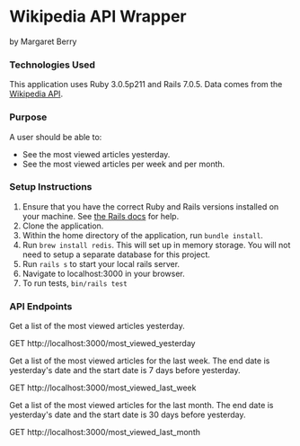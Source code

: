 # Wikipedia API Wrapper

by Margaret Berry

### Technologies Used

This application uses Ruby 3.0.5p211 and Rails 7.0.5.
Data comes from the [Wikipedia API](https://wikitech.wikimedia.org/wiki/Analytics/AQS/Pageviews).

### Purpose

A user should be able to:

- See the most viewed articles yesterday.
- See the most viewed articles per week and per month.

### Setup Instructions

1. Ensure that you have the correct Ruby and Rails versions installed on your machine. See [the Rails docs](https://guides.rubyonrails.org/getting_started.html) for help.
2. Clone the application.
3. Within the home directory of the application, run ```bundle install```.
4. Run ```brew install redis```. This will set up in memory storage. You will not need to setup a separate database for this project.
5. Run ```rails s``` to start your local rails server.
6. Navigate to localhost:3000 in your browser.
7. To run tests, ```bin/rails test```

### API Endpoints

Get a list of the most viewed articles yesterday.

GET http://localhost:3000/most_viewed_yesterday

Get a list of the most viewed articles for the last week. The end date is yesterday's date and the start date is 7 days before yesterday.

GET http://localhost:3000/most_viewed_last_week

Get a list of the most viewed articles for the last month. The end date is yesterday's date and the start date is 30 days before yesterday.

GET http://localhost:3000/most_viewed_last_month